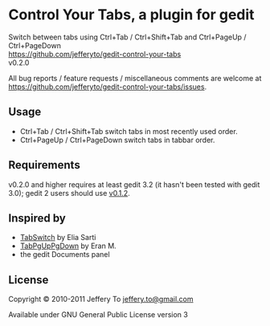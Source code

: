 # Control Your Tabs, a plugin for gedit #

Switch between tabs using Ctrl+Tab / Ctrl+Shift+Tab and
Ctrl+PageUp / Ctrl+PageDown  
<https://github.com/jefferyto/gedit-control-your-tabs>  
v0.2.0

All bug reports / feature requests / miscellaneous comments are welcome
at <https://github.com/jefferyto/gedit-control-your-tabs/issues>.

## Usage ##

*   Ctrl+Tab / Ctrl+Shift+Tab switch tabs in most recently used order.
*   Ctrl+PageUp / Ctrl+PageDown switch tabs in tabbar order.

## Requirements ##

v0.2.0 and higher requires at least gedit 3.2 (it hasn't been tested with gedit 3.0); gedit 2 users should use [v0.1.2][].

## Inspired by ##

*   [TabSwitch][] by Elia Sarti
*   [TabPgUpPgDown][] by Eran M.
*   the gedit Documents panel

## License ##

Copyright &copy; 2010-2011 Jeffery To <jeffery.to@gmail.com>

Available under GNU General Public License version 3


[v0.1.2]: https://github.com/jefferyto/gedit-control-your-tabs/zipball/v0.1.2
[TabSwitch]: http://live.gnome.org/Gedit/Plugins?action=AttachFile&do=get&target=tabswitch.tar.gz
[TabPgUpPgDown]: http://live.gnome.org/Gedit/Plugins?action=AttachFile&do=get&target=tabpgupdown.tar.gz
